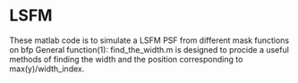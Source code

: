 # LSFM
These matlab code is to simulate a LSFM PSF from different mask functions on bfp
General function(1): find_the_width.m is designed to procide a useful methods of finding the width and the position corresponding to max(y)/width_index. 
